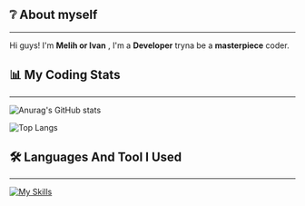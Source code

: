 ## ❔ About myself 
***
Hi guys! I'm **Melih or Ivan** , I'm a **Developer** tryna be a **masterpiece** coder.

## 📊 My Coding Stats 
***
![Anurag's GitHub stats](https://github-readme-stats.vercel.app/api?username=epsseniyer&show_icons=true&theme=dracula)
 
![Top Langs](https://github-readme-stats.vercel.app/api/top-langs/?username=epsseniyer&theme=dracula&layout=compact)

## 🛠 Languages And Tool I Used
***
[![My Skills](https://skillicons.dev/icons?i=bash,c,cpp,cs,cloudflare,css,html,js,discord,bots,express,gamemakerstudio,java,github,jquery,lua,md,mongodb,mysql,nodejs,pug,py,sass,unreal,vscode,astro,aws,azure,babel,crystal,clojure,cmake,codepen,coffeescript,dart,devto,django,docker,dotnet,eclipse,electron,emacs,fastapi,figma,firebase,flutter,fortran,gatsby,gcp,git,go,gradle,heroku,idea,jest,kotlin,laravel,linux,maven,nestjs,netlify,nginx,nim,perl,php,powershell,pytorch,r,raspberrypi,react,regex,replit,ruby,rust,sqlite,ts,unity,wordpress&perline=13)](https://nolur.com)
